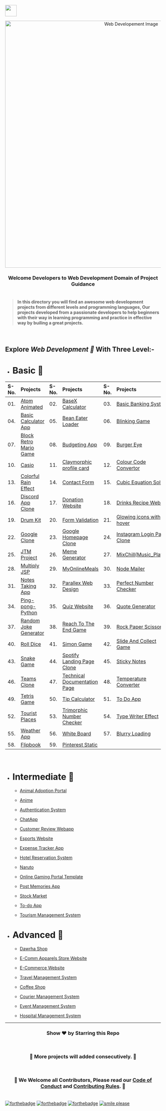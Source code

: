 <img align="center" height="37" src="https://img.shields.io/badge/ Web Developement- 💻-yellow.svg?&style=for-the-badge&logo=KushalDas&logoColor=blue" /> <br>

<p align="center"><img src="http://www.parzlogic.com/wp-content/uploads/2017/10/web-dev.jpg" alt="Web Developement Image" width=800px />
   <h3><p align="center"><strong>Welcome Developers to Web Development Domain of Project Guidance </strong></p>
</p></h3>

<h1></h1>

> <h4>In this directory you will find an awesome web development projects from different levels and programming languages, Our projects developed from a passionate developers to help beginners with their way in learning programming and practice in effective way by builing a great projects. </h4>

</br>

<h2> Explore <i>Web Development 🎯</i> With Three Level:-</h2>

-   <h1>Basic 🚀 </h1>

| S-No. | Projects | S-No. | Projects | S-No. | Projects |
|:--|:--|:--|:--|:--|:--|
| 01. | [Atom Animated](https://github.com/Kushal997-das/Project-Guidance/tree/main/Web%20Development/Basic/Atom%20animated) | 02. | [BaseX Calculator](https://github.com/Kushal997-das/Project-Guidance/tree/main/Web%20Development/Basic/BaseX_Calculator) | 03. | [Basic Banking System](https://github.com/Kushal997-das/Project-Guidance/tree/main/Web%20Development/Basic/Basic%20Banking%20System) |
| 04. | [Basic Calculator App](https://github.com/Kushal997-das/Project-Guidance/tree/main/Web%20Development/Basic/Basic%20Calculator%20App) | 05. | [Bean Eater Loader](https://github.com/Kushal997-das/Project-Guidance/tree/main/Web%20Development/Basic/Bean%20Eater%20Loader) | 06. | [Blinking Game](https://github.com/Kushal997-das/Project-Guidance/tree/main/Web%20Development/Basic/Blinking%20Game) |
| 07. | [Block Retro Mario Game](https://github.com/Kushal997-das/Project-Guidance/tree/main/Web%20Development/Basic/Block%20Retro%20Mario%20Game) | 08. | [Budgeting App](https://github.com/Kushal997-das/Project-Guidance/tree/main/Web%20Development/Basic/Budgeting%20App) | 09. | [Burger Eye](https://github.com/Kushal997-das/Project-Guidance/tree/main/Web%20Development/Basic/Burger%20Eye) |
| 10. | [Casio](https://github.com/Kushal997-das/Project-Guidance/tree/main/Web%20Development/Basic/Casio) | 11. | [Claymorphic profile card](https://github.com/Kushal997-das/Project-Guidance/tree/main/Web%20Development/Basic/Claymorphic%20profile%20card) | 12. | [Colour Code Convertor](https://github.com/Kushal997-das/Project-Guidance/tree/main/Web%20Development/Basic/Color_Code_Converter) |
| 13. | [Colorful Rain Effect](https://github.com/rajprem4214/Project-Guidance/tree/rain/Web%20Development/Basic/Colorful%20Rain%20Effect) | 14. | [Contact Form](https://github.com/Kushal997-das/Project-Guidance/tree/main/Web%20Development/Basic/Contact%20Form) | 15. | [Cubic Equation Solver](https://github.com/Kushal997-das/Project-Guidance/tree/main/Web%20Development/Basic/Cubic_Equation_Solver)
| 16. | [Discord App Clone](https://github.com/Kushal997-das/Project-Guidance/tree/main/Web%20Development/Basic/Discord_App_Clone) | 17. | [Donation Website](https://github.com/Kushal997-das/Project-Guidance/tree/main/Web%20Development/Basic/Donation%20Website) | 18. | [Drinks Recipe Website](https://github.com/Kushal997-das/Project-Guidance/tree/main/Web%20Development/Basic/Drinks%20Recipe%20Website(FruitNotBooze)) |
| 19. | [Drum Kit](https://github.com/Kushal997-das/Project-Guidance/tree/main/Web%20Development/Basic/Drum%20Kit) | 20. | [Form Validation](https://github.com/Kushal997-das/Project-Guidance/tree/main/Web%20Development/Basic/Form%20Validation) | 21. | [Glowing icons with hover](https://github.com/Kushal997-das/Project-Guidance/tree/main/Web%20Development/Basic/Glowing%20icons%20with%20hover) |
| 22. | [Google Clone](https://github.com/SamarpanCoder2002/Project-Guidance/tree/main/Web%20Development/Basic/Google%20Clone) | 23. | [Google Homepage Clone](https://github.com/rajprem4214/Project-Guidance/tree/gclone/Web%20Development/Basic/Google%20Homepage%20Clone) | 24. | [Instagram Login Page Clone](https://github.com/abhilipsasahoo03/Project-Guidance/tree/main/Web%20Development%2FBasic%2FInstagram%20Login%20Page%20Clone) |
| 25. | [JTM Project](https://github.com/Kushal997-das/Project-Guidance/tree/main/Web%20Development/Basic/JTM%20Project) | 26. | [Meme Generator](https://github.com/Kushal997-das/Project-Guidance/tree/main/Web%20Development/Basic/Meme-Generator) | 27. | [MixChill(Music_Player)](https://github.com/Kushal997-das/Project-Guidance/tree/main/Web%20Development/Basic/MixChill(Music_Player)) |
| 28. | [Multiply JSP](https://github.com/Kushal997-das/Project-Guidance/tree/main/Web%20Development/Basic/Multiply%20JSP) | 29. | [MyOnlineMeals](https://github.com/Kushal997-das/Project-Guidance/tree/main/Web%20Development/Basic/MyOnlineMeals) | 30. | [Node Mailer](https://github.com/Kushal997-das/Project-Guidance/tree/main/Web%20Development/Basic/NodeMailer) |
| 31. | [Notes Taking App](https://github.com/Kushal997-das/Project-Guidance/tree/main/Web%20Development/Basic/Notes%20Taking%20App) | 32. | [Parallex Web Design](https://github.com/rajprem4214/Project-Guidance/tree/pd/Web%20Development/Basic/Parallex-Web-Design) | 33. | [Perfect Number Checker](https://github.com/Kushal997-das/Project-Guidance/tree/main/Web%20Development/Basic/Perfect%20Number%20Checker) |
| 34. | [Ping-pong-Python](https://github.com/Kushal997-das/Project-Guidance/tree/main/Web%20Development/Basic/Ping-pong-Python) | 35. | [Quiz Website](https://github.com/Kushal997-das/Project-Guidance/tree/main/Web%20Development/Basic/Quiz%20Website) | 36. | [Quote Generator](https://github.com/SomyaRanjanSahu/Project-Guidance/tree/somya/Web%20Development/Basic/Quote%20Generator) |
| 37. | [Random Joke Generator](https://github.com/Kushal997-das/Project-Guidance/tree/main/Web%20Development/Basic/Random%20Joke%20Generator) | 38. | [Reach To The End Game](https://github.com/Kushal997-das/Project-Guidance/tree/main/Web%20Development/Basic/Reach%20To%20The%20End%20Game) | 39. | [Rock Paper Scissors](https://github.com/Kushal997-das/Project-Guidance/tree/main/Web%20Development/Basic/RockPaperScissors) |
| 40. | [Roll Dice](https://github.com/Kushal997-das/Project-Guidance/tree/main/Web%20Development/Basic/Roll%20Dice) | 41. | [Simon Game](https://github.com/Kushal997-das/Project-Guidance/tree/main/Web%20Development/Basic/Simon%20Game) | 42. | [Slide And Collect Game](https://github.com/Kushal997-das/Project-Guidance/tree/main/Web%20Development/Basic/Slide%20And%20Collect%20Game) |
| 43. | [Snake Game](https://github.com/Rashmisingh-18/Project-Guidance/tree/main/Web%20Development/Basic/Snake%20Game) | 44. | [Spotify Landing Page Clone](https://github.com/abhilipsasahoo03/Project-Guidance/tree/my-patch/Web%20Development%2FBasic%2FSpotify%20Landing%20Page%20Clone) | 45. | [Sticky Notes](https://github.com/Kushal997-das/Project-Guidance/tree/main/Web%20Development/Basic/Sticky%20Notes) |
| 46. | [Teams Clone](https://github.com/Kushal997-das/Project-Guidance/tree/main/Web%20Development/Basic/Teams%20Clone) | 47. | [Technical Documentation Page](https://adhetya.github.io/Technical_Documentation_Page/) | 48. | [Temperature Converter](https://github.com/Kushal997-das/Project-Guidance/tree/main/Web%20Development/Basic/Temperature%20Converter) |
| 49. | [Tetris Game](https://github.com/SomyaRanjanSahu/Project-Guidance/tree/somya/Web%20Development/Basic/Tetris%20Game) | 50. | [Tip Calculator](https://github.com/RiyaBhandari-2811/Project-Guidance/tree/TipForm/Web%20Development) | 51. | [To Do App](https://github.com/Kushal997-das/Project-Guidance/tree/main/Web%20Development/Basic/To%20Do%20App) |
| 52. | [Tourist Places](https://github.com/Kushal997-das/Project-Guidance/tree/main/Web%20Development/Basic/Tourist%20Places) | 53. | [Trimorphic Number Checker](https://github.com/Kushal997-das/Project-Guidance/tree/main/Web%20Development/Basic/Trimorphic%20Number%20Checker) | 54. | [Type Writer Effect](https://github.com/Kushal997-das/Project-Guidance/tree/main/Web%20Development/Basic/Type%20Writer%20Effect) |
| 55. | [Weather App](https://github.com/Kushal997-das/Project-Guidance/tree/main/Web%20Development/Basic/Weather%20App) | 56. | [White Board](https://github.com/Kushal997-das/Project-Guidance/tree/main/Web%20Development/Basic/White%20Board) | 57. | [Blurry Loading](https://github.com/Kushal997-das/Project-Guidance/tree/main/Web%20Development/Basic/blurry_loading) |
| 58. | [Flipbook](https://github.com/Kushal997-das/Project-Guidance/tree/main/Web%20Development/Basic/flipbook) | 59. | [Pinterest Static](https://github.com/Kushal997-das/Project-Guidance/tree/main/Web%20Development/Basic/pinterest-static)
<br>

-   <h1>Intermediate 🚀</h1>

    -   [Animal Adoption Portal](https://github.com/Kushal997-das/Project-Guidance/tree/main/Web%20Development/Intermediate/animal%20adoption%20portal)<br>
    
    -   [Anime](https://github.com/Kushal997-das/Project-Guidance/tree/main/Web%20Development/Intermediate/Anime)<br>
    
    -   [Authentication System](https://github.com/Kushal997-das/Project-Guidance/tree/main/Web%20Development/Intermediate/Authentication%20System)<br>
    
    -   [ChatApp](https://github.com/Kushal997-das/Project-Guidance/tree/main/Web%20Development/Intermediate/ChatApp)<br>
    
    -   [Customer Review Webapp](https://github.com/Kushal997-das/Project-Guidance/tree/main/Web%20Development/Intermediate/Customer%20Review%20Webapp)<br>
    
    -   [Esports Website](https://github.com/Kushal997-das/Project-Guidance/tree/main/Web%20Development/Intermediate/Esports%20Website)<br>
    
    -   [Expense Tracker App](https://github.com/Kushal997-das/Project-Guidance/tree/main/Web%20Development/Intermediate/Expense%20Tracker%20App)<br>
    
    -   [Hotel Reservation System](https://github.com/Kushal997-das/Project-Guidance/tree/main/Web%20Development/Intermediate/Hotel%20Reservation%20System)<br>
    
    -   [Naruto](https://github.com/Kushal997-das/Project-Guidance/tree/main/Web%20Development/Intermediate/Naruto)<br>
    
    -   [Online Gaming Portal Template](https://github.com/Kushal997-das/Project-Guidance/tree/main/Web%20Development/Intermediate/Online%20Gaming%20Portal%20Template)<br>
    -   [Post Memories App](https://github.com/Kushal997-das/Project-Guidance/tree/main/Web%20Development/Intermediate/post-memories-app)<br>

    -   [Stock Market](https://github.com/Kushal997-das/Project-Guidance/tree/main/Web%20Development/Intermediate/Stock%20Market)<br>
    
    -   [To-do App](https://github.com/Kushal997-das/Project-Guidance/tree/main/Web%20Development/Intermediate/To-do%20app)<br>
    
    -   [Tourism Management System](https://github.com/Kushal997-das/Project-Guidance/tree/main/Web%20Development/Intermediate/TourismManagementSystem)<br>
            

-   <h1>Advanced 🚀 </h1>
    
    -   [Dawrha Shop](https://github.com/Kushal997-das/Project-Guidance/tree/main/Web%20Development/Advanced/Dawrha%20Shop)<br>
    
    -   [E-Comm Apparels Store Website](https://github.com/Kushal997-das/Project-Guidance/tree/main/Web%20Development/Advanced/E-Comm%20Apparels%20Store%20Website)<br>
    
    -   [E-Commerce Website](https://github.com/Kushal997-das/Project-Guidance/tree/main/Web%20Development/Advanced/E-Commerce%20Website)<br>
    
    -   [Travel Management System](https://github.com/Kushal997-das/Project-Guidance/tree/main/Web%20Development/Advanced/Travel%20Management%20System)<br>
    
    -   [Coffee Shop](https://github.com/Kushal997-das/Project-Guidance/tree/main/Web%20Development/Advanced/coffee%20shop)<br>
    
    -   [Courier Management System](https://github.com/Kushal997-das/Project-Guidance/tree/main/Web%20Development/Advanced/courier%20management%20system)<br>
    
    -   [Event Management System](https://github.com/Kushal997-das/Project-Guidance/tree/main/Web%20Development/Advanced/event%20management%20system)<br>
    
    -   [Hospital Management System](https://github.com/Kushal997-das/Project-Guidance/tree/main/Web%20Development/Advanced/hospital%20management%20system)<br>

---

<h3> <p align="center">Show ❤️ by Starring this Repo</p> </h3> <br>

<h3> <p align="center"> 💌 More projects will added consecutively. 💌</p> </h3> <br>

### <p align="center"> 🎉 We Welcome all Contributors, Please read our [Code of Conduct](https://github.com/Kushal997-das/Project-Guidance/blob/main/CODE_OF_CONDUCT.md) and [Contributing Rules](https://github.com/Kushal997-das/Project-Guidance/blob/main/CONTRIBUTING.md). 🎉 <br> <br>

[![forthebadge](https://forthebadge.com/images/badges/built-by-developers.svg)](https://forthebadge.com)
[![forthebadge](https://forthebadge.com/images/badges/built-with-love.svg)](https://forthebadge.com)
[![forthebadge](https://forthebadge.com/images/badges/built-with-swag.svg)](https://forthebadge.com)
[![smile please](https://forthebadge.com/images/badges/makes-people-smile.svg)](https://github.com/Kushal997-das/)
